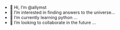 - 👋 Hi, I’m @allymst
- 👀 I’m interested in finding answers to the universe...
- 🌱 I’m currently learning python ...
- 💞️ I’m looking to collaborate in the future ...

<!---
allymst/allymst is a ✨ special ✨ repository because its `README.md` (this file) appears on your GitHub profile.
You can click the Preview link to take a look at your changes.
--->
